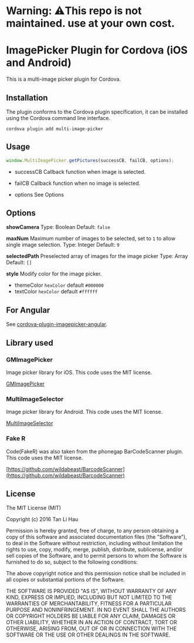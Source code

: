 # Warning: ⚠️This repo is not maintained. use at your own cost.

# ImagePicker Plugin for Cordova (iOS and Android)

This is a multi-image picker plugin for Cordova.

## Installation

The plugin conforms to the Cordova plugin specification, it can be installed using the Cordova command line interface.

```
cordova plugin add multi-image-picker
```

## Usage

```javascript
window.MultiImagePicker.getPictures(successCB, failCB, options);
```

- successCB
Callback function when image is selected.

- failCB
Callback function when no image is selected.

- options
See Options

## Options
**showCamera**
Type: Boolean
Default: `false`

**maxNum**
Maximum number of images to be selected, set to `1` to allow single image selection.
Type: Integer
Default: `9`

**selectedPath**
Preselected array of images for the image picker
Type: Array
Default: `[]`

**style**
Modify color for the image picker.
- themeColor `hexColor` default `#000000`
- textColor `hexColor` default `#ffffff`

## For Angular

See [cordova-plugin-imagepicker-angular](https://github.com/tanhauhau/cordova-plugin-imagepicker-angular).

## Library used

### GMImagePicker
Image picker library for iOS. This code uses the MIT license.

[GMImagePicker](https://github.com/guillermomuntaner/GMImagePicker)

### MultiImageSelector
Image picker library for Android. This code uses the MIT license.

[MultiImageSelector](https://github.com/lovetuzitong/MultiImageSelector)

### Fake R
Code(FakeR) was also taken from the phonegap BarCodeScanner plugin. This code uses the MIT license.

[https://github.com/wildabeast/BarcodeScanner](https://github.com/wildabeast/BarcodeScanner)

## License

The MIT License (MIT)

Copyright (c) 2016 Tan Li Hau

Permission is hereby granted, free of charge, to any person obtaining a copy
of this software and associated documentation files (the "Software"), to deal
in the Software without restriction, including without limitation the rights
to use, copy, modify, merge, publish, distribute, sublicense, and/or sell
copies of the Software, and to permit persons to whom the Software is
furnished to do so, subject to the following conditions:

The above copyright notice and this permission notice shall be included in all
copies or substantial portions of the Software.

THE SOFTWARE IS PROVIDED "AS IS", WITHOUT WARRANTY OF ANY KIND, EXPRESS OR
IMPLIED, INCLUDING BUT NOT LIMITED TO THE WARRANTIES OF MERCHANTABILITY,
FITNESS FOR A PARTICULAR PURPOSE AND NONINFRINGEMENT. IN NO EVENT SHALL THE
AUTHORS OR COPYRIGHT HOLDERS BE LIABLE FOR ANY CLAIM, DAMAGES OR OTHER
LIABILITY, WHETHER IN AN ACTION OF CONTRACT, TORT OR OTHERWISE, ARISING FROM,
OUT OF OR IN CONNECTION WITH THE SOFTWARE OR THE USE OR OTHER DEALINGS IN THE
SOFTWARE.
